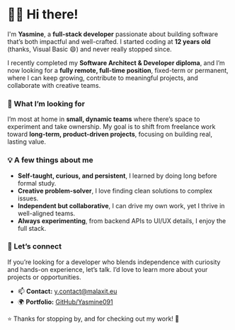 # 👋🏼 Hi there!

I'm **Yasmine**, a **full-stack developer** passionate about building software that’s both impactful and well-crafted.
I started coding at **12 years old** (thanks, Visual Basic 😄) and never really stopped since.

I recently completed my **Software Architect & Developer diploma**, and I’m now looking for a **fully remote, full-time position**, fixed-term or permanent, where I can keep growing, contribute to meaningful projects, and collaborate with creative teams.

### 🌱 What I’m looking for

I’m most at home in **small, dynamic teams** where there’s space to experiment and take ownership.
My goal is to shift from freelance work toward **long-term, product-driven projects**, focusing on building real, lasting value.

### 💡 A few things about me

* **Self-taught, curious, and persistent**, I learned by doing long before formal study.
* **Creative problem-solver**, I love finding clean solutions to complex issues.
* **Independent but collaborative**, I can drive my own work, yet I thrive in well-aligned teams.
* **Always experimenting**, from backend APIs to UI/UX details, I enjoy the full stack.

### 💬 Let’s connect

If you’re looking for a developer who blends independence with curiosity and hands-on experience, let’s talk.
I’d love to learn more about your projects or opportunities.

* 📫 **Contact:** [y.contact@malaxit.eu](mailto:y.contact@malaxit.eu)
* 🌍 **Portfolio:** [GitHub/Yasmine091](https://yasmine091.github.io)

⭐ Thanks for stopping by, and for checking out my work! 🚀
